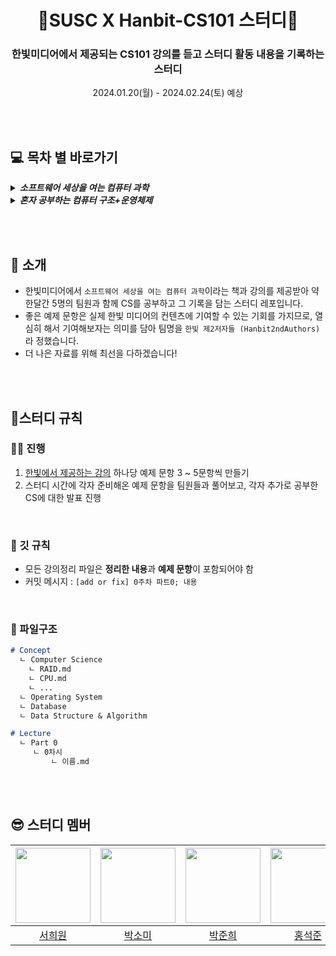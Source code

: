 # <div align="center"> 👻SUSC X Hanbit-CS101 스터디👻 </div>
### <div align="center">한빛미디어에서 제공되는 CS101 강의를 듣고 스터디 활동 내용을 기록하는 스터디</div>  
<div align="center">2024.01.20(월) - 2024.02.24(토) 예상</div> 

</br></br>

## 💻️ 목차 별 바로가기
<details>
<summary><strong><em>소프트웨어 세상을 여는 컴퓨터 과학</em></strong></summary>
<div markdown="1">

| 파트 | 제목 | 진행일 |
|-------|-------|-------|
| <div align="center">01</div> | <div align="center">컴퓨터 과학 소개</div> | <div align="center">-</div> |
| <div align="center">02</div> | <div align="center">데이터 표현과 디지털 논리</div>| <div align="center">-</div> |
| <div align="center">03</div> | <div align="center">컴퓨터 구조</div> | <div align="center">-</div> |
| <div align="center">04</div> | <div align="center">운영체제</div> | <div align="center">-</div> |
| <div align="center">05</div> | <div align="center">프로그래밍 언어</div> | <div align="center">-</div> |
| <div align="center">06</div> | <div align="center">자료구조</div> | <div align="center">-</div> |
| <div align="center">07</div> | <div align="center">알고리즘</div> | <div align="center">-</div> |
| <div align="center">08</div> | <div align="center">데이터베이스</div> | <div align="center">-</div> |
| <div align="center">09</div> | <div align="center">네트워크와 인터넷</div> | <div align="center">-</div> |
| <div align="center">10</div> | <div align="center">보안과 암호화</div> | <div align="center">-</div> |

</div>
</details>

<details>
<summary><strong><em>혼자 공부하는 컴퓨터 구조+운영체제</em></strong></summary>
<div markdown="1">

| 챕터 | 제목 | 담당자 | 발표일 |
|-------|-------|-------|-------|
| <div align="center">01</div> | <div align="center">컴퓨터 구조 시작하기</div> | <div align="center">-</div> | <div align="center">-</div> |
| <div align="center">02</div> | <div align="center">데이터</div> | <div align="center">서희원</div> | <div align="center">02.03</div> |
| <div align="center">03</div> | <div align="center">명령어</div> | <div align="center">서희원</div> | <div align="center">02.03</div> |
| <div align="center">04</div> | <div align="center">CPU와 작동 원리</div> | <div align="center">박소미</div> | <div align="center">02.03</div> |
| <div align="center">05</div> | <div align="center">CPU 성능 향상 기법</div> | <div align="center">박소미</div> | <div align="center">02.03</div> |
| <div align="center">06</div> | <div align="center">메모리와 캐시 메모리</div> | <div align="center">박준희</div> | <div align="center">02.03</div> |
| <div align="center">07</div> | <div align="center">보조기억장치</div> | <div align="center">박준희</div> | <div align="center">02.03</div> |
| <div align="center">08</div> | <div align="center">입출력장치</div> | <div align="center">서희원</div> | <div align="center">02.03</div> |
| <div align="center">09</div> | <div align="center">운영체제 시작하기</div> | <div align="center">-</div> | <div align="center">-</div> |
| <div align="center">10</div> | <div align="center">프로세스와 스레드</div> | <div align="center">박준희</div> | <div align="center">02.08</div> |
| <div align="center">11</div> | <div align="center">CPU 스케줄링</div> | <div align="center">박준희</div> | <div align="center">02.08</div> |
| <div align="center">12</div> | <div align="center">프로세스 동기화</div> | <div align="center">박소미</div> |<div align="center">02.08</div> |
| <div align="center">13</div> | <div align="center">교착 상태</div> | <div align="center">박소미</div> |<div align="center">02.08</div> |
| <div align="center">14</div> | <div align="center">가상 메모리</div> | <div align="center">서희원</div> |<div align="center">02.08</div> |
| <div align="center">15</div> | <div align="center">파일 시스템</div> | <div align="center">서희원</div> |<div align="center">02.08</div> |

</div>
</details>

</br></br>

## 👋 소개
- 한빛미디어에서 `소프트웨어 세상을 여는 컴퓨터 과학`이라는 책과 강의를 제공받아 약 한달간 5명의 팀원과 함께 CS를 공부하고 그 기록을 담는 스터디 레포입니다.
- 좋은 예제 문항은 실제 한빛 미디어의 컨텐츠에 기여할 수 있는 기회를 가지므로, 열심히 해서 기여해보자는 의미를 담아 팀명을 `한빛 제2저자들 (Hanbit2ndAuthors)`라 정했습니다.
- 더 나은 자료를 위해 최선을 다하겠습니다!

</br></br>

## 📌스터디 규칙
### ✍🏻 진행
1. [한빛에서 제공하는 강의](https://www.hanbitn.com/courses/cs101_computer_science/) 하나당 예제 문항 3 ~ 5문항씩 만들기
2. 스터디 시간에 각자 준비해온 예제 문항을 팀원들과 풀어보고, 각자 추가로 공부한 CS에 대한 발표 진행

</br>

### 📄 깃 규칙
- 모든 강의정리 파일은 **정리한 내용**과 **예제 문항**이 포함되어야 함
- 커밋 메시지 : `[add or fix] 0주차 파트0; 내용`

</br>

### 📁 파일구조
``` markdown
# Concept
  ㄴ Computer Science
    ㄴ RAID.md
    ㄴ CPU.md
    ㄴ ...
  ㄴ Operating System
  ㄴ Database
  ㄴ Data Structure & Algorithm

# Lecture
  ㄴ Part 0
     ㄴ 0차시
         ㄴ 이름.md
```
</br></br>


## 😎 스터디 멤버
|<img src="https://avatars.githubusercontent.com/u/90635746?v=4" width=120 height=120>|<img src="https://avatars.githubusercontent.com/u/74345771?v=4" width=120 height=120>|<img src="https://avatars.githubusercontent.com/u/70043120?v=4" width=120 height=120>|<img src="https://avatars.githubusercontent.com/u/139459405?v=4" width=120 height=120>|<img src="https://github.com/fsm12/Hanbit-CS101/assets/74345771/a4b1334f-50ef-414b-9b37-c94ea5bb554b" width=120 height=120>|
|-------|--------|--------|-------|-------|
|<div align="center">[서희원](https://github.com/ZetBe)</div>|<div align="center">[박소미](https://github.com/fsm12)</div>|<div align="center">[박준희](https://github.com/wnsgml517)</div>|<div align="center">[홍석준](https://github.com/Hongjunior)</div>|<div align="center">이성언</div>|

</br></br>

